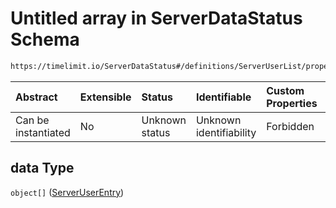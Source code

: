 # Untitled array in ServerDataStatus Schema

```txt
https://timelimit.io/ServerDataStatus#/definitions/ServerUserList/properties/data
```



| Abstract            | Extensible | Status         | Identifiable            | Custom Properties | Additional Properties | Access Restrictions | Defined In                                                                           |
| :------------------ | :--------- | :------------- | :---------------------- | :---------------- | :-------------------- | :------------------ | :----------------------------------------------------------------------------------- |
| Can be instantiated | No         | Unknown status | Unknown identifiability | Forbidden         | Allowed               | none                | [ServerDataStatus.schema.json*](ServerDataStatus.schema.json "open original schema") |

## data Type

`object[]` ([ServerUserEntry](serverdatastatus-definitions-serveruserentry.md))
